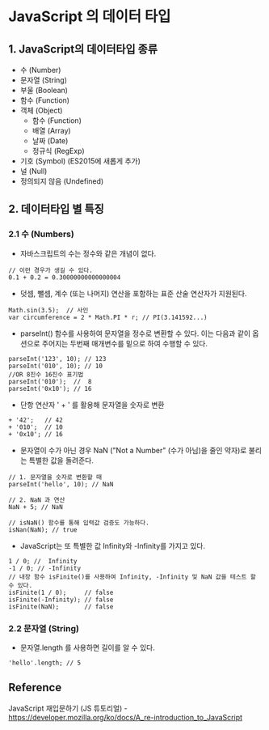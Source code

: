 # JavaScript 의 데이터 타입

## 1. JavaScript의 데이터타입 종류
* 수 (Number)
* 문자열 (String)
* 부울 (Boolean)
* 함수 (Function)
* 객체 (Object)
    * 함수 (Function)
    * 배열 (Array)
    * 날짜 (Date)
    * 정규식 (RegExp)
* 기호 (Symbol) (ES2015에 새롭게 추가)
* 널 (Null)
* 정의되지 않음 (Undefined)

## 2. 데이터타입 별 특징

### 2.1 수 (Numbers)
* 자바스크립트의 수는 정수와 같은 개념이 없다.
```JS
// 이런 경우가 생길 수 있다.
0.1 + 0.2 = 0.30000000000000004
```

* 덧셈, 뺄셈, 계수 (또는 나머지) 연산을 포함하는 표준 산술 연산자가 지원된다.
```JS
Math.sin(3.5);  // 사인
var circumference = 2 * Math.PI * r; // PI(3.141592...)
```

* parseInt() 함수를 사용하여 문자열을 정수로 변환할 수 있다. 이는 다음과 같이 옵션으로 주어지는 두번째 매개변수를 밑으로 하여 수행할 수 있다.
```JS
parseInt('123', 10); // 123
parseInt('010', 10); // 10
//OR 8진수 16진수 표기법
parseInt('010');  //  8
parseInt('0x10'); // 16
```

* 단항 연산자 ' + ' 를 활용해 문자열을 숫자로 변환
```JS
+ '42';   // 42
+ '010';  // 10
+ '0x10'; // 16
```

* 문자열이 수가 아닌 경우 NaN ("Not a Number" (수가 아님)을 줄인 약자)로 불리는 특별한 값을 돌려준다.
```JS
// 1. 문자열을 숫자로 변환할 때
parseInt('hello', 10); // NaN

// 2. NaN 과 연산
NaN + 5; // NaN

// isNaN() 함수를 통해 입력값 검증도 가능하다.
isNan(NaN); // true
```

* JavaScript는 또 특별한 값 Infinity와 -Infinity를 가지고 있다.
```JS
1 / 0; //  Infinity
-1 / 0; // -Infinity
// 내장 함수 isFinite()를 사용하여 Infinity, -Infinity 및 NaN 값을 테스트 할 수 있다.
isFinite(1 / 0);     // false
isFinite(-Infinity); // false
isFinite(NaN);       // false
```

### 2.2 문자열 (String)

* 문자열.length 를 사용하면 길이를 알 수 있다.
```JS
'hello'.length; // 5
```


## Reference
JavaScript 재입문하기 (JS ​튜토리얼) - https://developer.mozilla.org/ko/docs/A_re-introduction_to_JavaScript